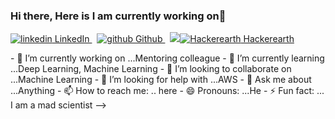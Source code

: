### Hi there, Here is I am currently working on👋
<p>
  <a href="https://www.linkedin.com/in/vin999" rel="nofollow noreferrer">
    <img src="https://i.stack.imgur.com/gVE0j.png" alt="linkedin"> LinkedIn
  </a> &nbsp; 
  <a href="https://github.com/[removed]" rel="nofollow noreferrer">
    <img src="https://i.stack.imgur.com/tskMh.png" alt="github"> Github
  </a> &nbsp;
  <a href="https://www.hackerearth.com/@vineetrawat91996" rel="nofollow noreferrer">
    <img src="https://www.hackerearth.com" target="_blank"><img src="https://static-fastly.hackerearth.com/static/hackerearth/images/badge/HE_badge_on_dark.png" alt="Hackerearth"> Hackerearth
  </a>
</p>
- 🔭 I’m currently working on ...Mentoring colleague
- 🌱 I’m currently learning ...Deep Learning, Machine Learning
- 👯 I’m looking to collaborate on ...Machine Learning
- 🤔 I’m looking for help with ...AWS
- 💬 Ask me about ...Anything
- 📫 How to reach me: .. here
- 😄 Pronouns: ...He
- ⚡ Fun fact: ... I am a mad scientist
-->
